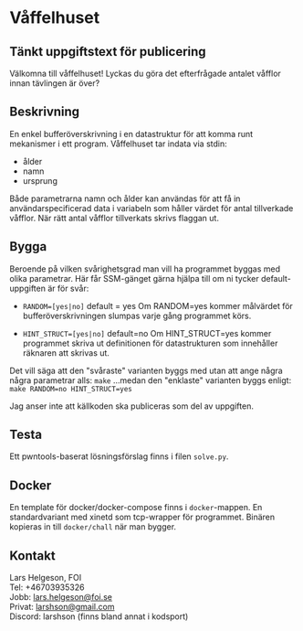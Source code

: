 # Våffelhuset

## Tänkt uppgiftstext för publicering
Välkomna till våffelhuset! Lyckas du göra det efterfrågade antalet våfflor innan tävlingen är över?

## Beskrivning
En enkel bufferöverskrivning i en datastruktur för att komma runt mekanismer i ett program.
Våffelhuset tar indata via stdin:
  * ålder
  * namn
  * ursprung

Både parametrarna namn och ålder kan användas för att få in användarspecificerad data i variabeln som håller värdet för antal tillverkade våfflor.
När rätt antal våfflor tillverkats skrivs flaggan ut.

## Bygga
Beroende på vilken svårighetsgrad man vill ha programmet byggas med olika parametrar. 
Här får SSM-gänget gärna hjälpa till om ni tycker default-uppgiften är för svår:

* ``RANDOM=[yes|no]`` default = yes
  Om RANDOM=yes kommer målvärdet för bufferöverskrivningen slumpas varje gång programmet körs.

* ``HINT_STRUCT=[yes|no]`` default=no
  Om HINT_STRUCT=yes kommer programmet skriva ut definitionen för datastrukturen som innehåller räknaren att skrivas ut.

Det vill säga att den "svåraste" varianten byggs med utan att ange några några parametrar alls:
``make``
...medan den "enklaste" varianten byggs enligt:
``make RANDOM=no HINT_STRUCT=yes``

Jag anser inte att källkoden ska publiceras som del av uppgiften.

## Testa
Ett pwntools-baserat lösningsförslag finns i filen ``solve.py``.

## Docker
En template för docker/docker-compose finns i ``docker``-mappen.  En standardvariant med xinetd som tcp-wrapper för programmet. Binären kopieras in till ``docker/chall`` när man bygger.

## Kontakt
Lars Helgeson, FOI  
Tel: +46703935326  
Jobb: lars.helgeson@foi.se  
Privat: larshson@gmail.com  
Discord: larshson (finns bland annat i kodsport)  
